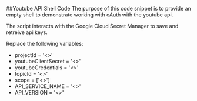 ##Youtube API Shell Code
The purpose of this code snippet is to provide an empty shell to demonstrate working with oAuth with the youtube api.

The script interacts with the Google Cloud Secret Manager to save and retreive api keys.

Replace the following variables:
  - projectId = '<<your variable>>'
  - youtubeClientSecret = '<<your variable>>'
  - youtubeCredentials = '<<your variable>>'
  - topicId = '<<your variable>>'
  - scope = ['<<your variable>>']
  - API_SERVICE_NAME = '<<your variable>>'
  - API_VERSION = '<<your variable>>'